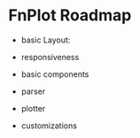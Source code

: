 # FnPlot Roadmap

- basic Layout:
- responsiveness
- basic components

- parser
- plotter
- customizations